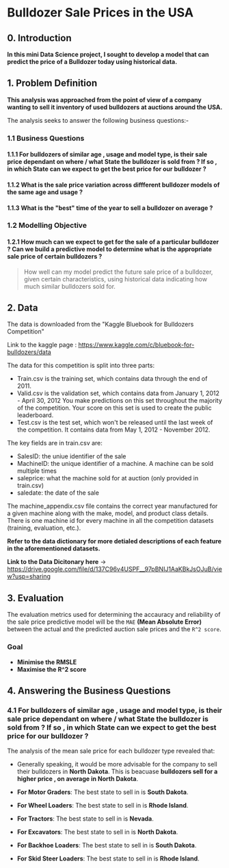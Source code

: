 # Bulldozer Sale Prices in the USA
## 0. Introduction
**In this mini Data Science project, I sought to develop a model that can predict the price of a Bulldozer today using historical data.**  
## 1. Problem Definition
**This analysis was approached from the point of view of a company wanting to sell it inventory of used bulldozers at auctions around the USA.**  

The analysis seeks to answer the following business questions:-  
### 1.1 Business Questions
#### 1.1.1 For bulldozers of similar age , usage and model type, is their sale price  dependant on where / what State the bulldozer is sold from ? If so , in which State can we expect to get the best price for our bulldozer ?
#### 1.1.2 What is the sale price variation across diffferent bulldozer models of the same age and usage ?
#### 1.1.3 What is the "best" time of the year to sell a bulldozer on average ?
### 1.2 Modelling Objective
#### 1.2.1 How much can we expect to get for the sale of a particular bulldozer ? Can we build a predictive model to determine what is the appropriate sale price of certain bulldozers ? 
> How well can my model predict the future sale price of a bulldozer, given certain characteristics, using historical data indicating how much similar bulldozers sold for.
## 2. Data
The data is downloaded from the "Kaggle Bluebook for Bulldozers Competition"

Link to the kaggle page : https://www.kaggle.com/c/bluebook-for-bulldozers/data   

The data for this competition is split into three parts:

* Train.csv is the training set, which contains data through the end of 2011.
* Valid.csv is the validation set, which contains data from January 1, 2012 - April 30, 2012 You make predictions on this set throughout the majority of the competition. Your score on this set is used to create the public leaderboard.
* Test.csv is the test set, which won't be released until the last week of the competition. It contains data from May 1, 2012 - November 2012.   

The key fields are in train.csv are:

* SalesID: the uniue identifier of the sale
* MachineID: the unique identifier of a machine.  A machine can be sold multiple times
* saleprice: what the machine sold for at auction (only provided in train.csv)
* saledate: the date of the sale  

The machine_appendix.csv file contains the correct year manufactured for a given machine along with the make, model, and product class details. There is one machine id for every machine in all the competition datasets (training, evaluation, etc.).  

**Refer to the data dictionary for more detialed descriptions of each feature in the aforementioned datasets.**  

**Link to the Data Dicitonary here** -> https://drive.google.com/file/d/137C96v4USPF__97pBNIJ1AaKBkJsOJuB/view?usp=sharing

## 3. Evaluation

The evaluation metrics used for determining the accauracy and reliability of the sale price predictive model will be  the `MAE` **(Mean Absolute Error)** between the actual and the predicted auction sale prices and the `R^2 score`.

### Goal
- **Minimise the RMSLE**
- **Maximise the R^2 score**
## 4. Answering the Business Questions
### 4.1 For bulldozers of similar age , usage and model type, is their sale price  dependant on where / what State the bulldozer is sold from ? If so , in which State can we expect to get the best price for our bulldozer ?  
The analysis of the mean sale price for each bulldozer type revealed that:  

- Generally speaking, it would be more advisable for the company to sell their bulldozers in **North Dakota**. This is beacuase **bulldozers sell for a higher price , on average in North Dakota**.  

- **For Motor Graders**: The best state to sell in is **South Dakota**.
- **For Wheel Loaders**: The best state to sell in is **Rhode Island**.
- **For Tractors**: The best state to sell in is **Nevada**.
- **For Excavators**: The best state to sell in is **North Dakota**.
- **For Backhoe Loaders**: The best state to sell in is **South Dakota**.
- **For Skid Steer Loaders**: The best state to sell in is **Rhode Island**.
